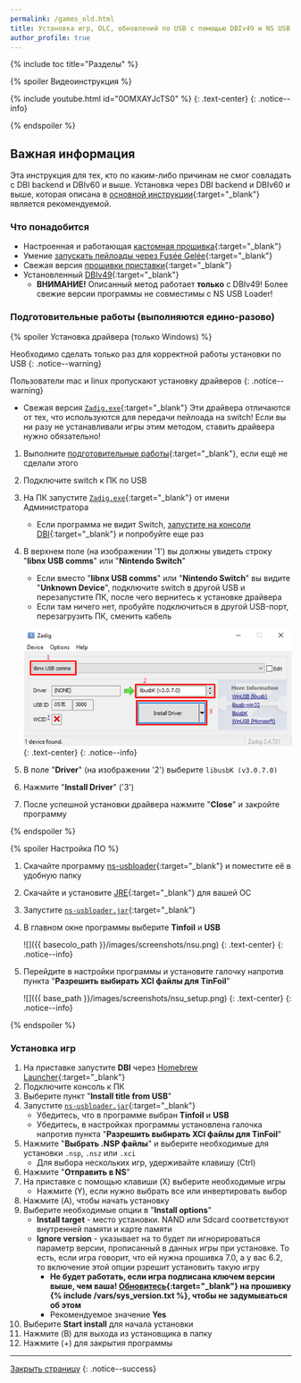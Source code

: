 ```yaml
---
permalink: /games_old.html
title: Установка игр, DLC, обновлений по USB с помощью DBIv49 и NS USB Loader
author_profile: true
---
```

{% include toc title="Разделы" %}

{% spoiler Видеоинструкция %}

{% include youtube.html id="0OMXAYJcTS0" %}
{: .text-center}
{: .notice--info}

{% endspoiler %}

## Важная информация

Эта инструкция для тех, кто по каким-либо причинам не смог совладать с DBI backend и DBIv60 и выше. Установка через DBI backend и DBIv60 и выше, которая описана в [основной инструкции](games){:target="_blank"} является рекомендуемой. 

### Что понадобится

* Настроенная и работающая [кастомная прошивка](cfw){:target="_blank"}
* Умение [запускать пейлоады через Fusée Gelée](fusee-gelee){:target="_blank"}
* Свежая версия [прошивки приставки](update-to-latest){:target="_blank"}
* Установленный [DBIv49](files/DBI_old.zip){:target="_blank"}
   - **ВНИМАНИЕ!** Описанный метод работает **только** с DBIv49! Более свежие версии программы не совместимы с NS USB Loader!

### Подготовительные работы (выполняются едино-разово)
{% spoiler Установка драйвера (только Windows) %}

Необходимо сделать только раз для корректной работы установки по USB 
{: .notice--warning}

Пользователи mac и linux пропускают установку драйверов
{: .notice--warning}

* Свежая версия [`Zadig.exe`](https://zadig.akeo.ie/){:target="_blank"}
Эти драйвера отличаются от тех, что используются для передачи пейлоада на switch! Если вы ни разу не устанавливали игры этим методом, ставить драйвера нужно обязательно!

1. Выполните [подготовительные работы](games#подготовительные-работы){:target="_blank"}, если ещё не сделали этого
1. Подключите switch к ПК по USB 
1. На ПК запустите [`Zadig.exe`](https://zadig.akeo.ie/){:target="_blank"} от имени Администратора 
   * Если программа не видит Switch, [запустите на консоли DBI](hbl){:target="_blank"} и попробуйте еще раз 
1. В верхнем поле (на изображении '1') вы должны увидеть строку "**libnx USB comms**" или "**Nintendo Switch**"
   * Если вместо "**libnx USB comms**" или "**Nintendo Switch**" вы видите "**Unknown Device**", подключите switch в другой USB и перезапустите ПК, после чего вернитесь к установке драйвера 
   * Если там ничего нет, пробуйте подключиться в другой USB-порт, перезагрузить ПК, сменить кабель

   ![](/images/screenshots/zadig_old.png) 
   {: .text-center}
   {: .notice--info}
   
1. В поле "**Driver**" (на изображении '2') выберите `libusbK (v3.0.7.0)`
1. Нажмите "**Install Driver**" ('3')
1. После успешной установки драйвера нажмите "**Close**" и закройте программу 

{% endspoiler %}


{% spoiler Настройка ПО %}

1. Скачайте программу [ns-usbloader](https://github.com/developersu/ns-usbloader/releases/latest){:target="_blank"} и поместите её в удобную папку 
1. Скачайте и установите [JRE](https://java.com/ru/download/){:target="_blank"} для вашей ОС
1. Запустите [`ns-usbloader.jar`](https://github.com/developersu/ns-usbloader/releases/latest){:target="_blank"}
1. В главном окне программы выберите **Tinfoil** и **USB**
    
    ![]({{ basecolo_path }}/images/screenshots/nsu.png) 
    {: .text-center}
    {: .notice--info}

1. Перейдите в настройки программы и установите галочку напротив пункта "**Разрешить выбирать XCI файлы для TinFoil**" 

    ![]({{ base_path }}/images/screenshots/nsu_setup.png) 
    {: .text-center}
    {: .notice--info}
        
{% endspoiler %}

### Установка игр 

1. На приставке запустите **DBI** через [Homebrew Launcher](hbl){:target="_blank"}
1. Подключите консоль к ПК 
1. Выберите пункт "**Install title from USB**"
1. Запустите [`ns-usbloader.jar`](https://github.com/developersu/ns-usbloader/releases/latest){:target="_blank"}
	* Убедитесь, что в программе выбран **Tinfoil** и **USB**
    * Убедитесь, в настройках программы установлена галочка напротив пункта "**Разрешить выбирать XCI файлы для TinFoil**"
1. Нажмите "**Выбрать .NSP файлы**" и выберите необходимые для установки `.nsp`, `.nsz` или `.xci`
	* Для выбора нескольких игр, удерживайте клавишу (Ctrl)
1. Нажмите "**Отправить в NS**"
1. На приставке с помощью клавиши (X) выберите необходимые игры
	* Нажмите (Y), если нужно выбрать все или инвертировать выбор
1. Нажмите (A), чтобы начать установку
1. Выберите необходимые опции в "**Install options**"
	* **Install target** - место установки. NAND или Sdcard соответствуют внутренней памяти и карте памяти
	* **Ignore version** - указывает на то будет ли игнорироваться параметр версии, прописанный в данных игры при установке. То есть, если игра говорит, что ей нужна прошивка 7.0, а у вас 6.2, то включение этой опции рзрешит установить такую игру 
		* **Не будет работать, если игра подписана ключем версии выше, чем ваша! [Обновитесь](update-to-latest){:target="_blank"} на прошивку {% include /vars/sys_version.txt %}, чтобы не задумываться об этом**
		* Рекомендуемое значение **Yes**
1. Выберите **Start install** для начала установки
1. Нажмите (B) для выхода из установщика в папку 
1. Нажмите (+) для закрытия программы

___

[Закрыть страницу](javascript:window.close();)
{: .notice--success}